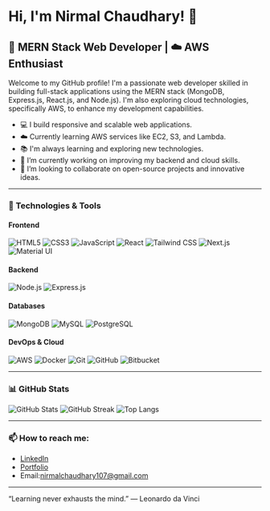 # Hi, I'm Nirmal Chaudhary! 👋

## 🚀 MERN Stack Web Developer | ☁️ AWS Enthusiast

Welcome to my GitHub profile! I'm a passionate web developer skilled in building full-stack applications using the MERN stack (MongoDB, Express.js, React.js, and Node.js). I'm also exploring cloud technologies, specifically AWS, to enhance my development capabilities.

- 💻 I build responsive and scalable web applications.
- ☁️ Currently learning AWS services like EC2, S3, and Lambda.
- 📚 I'm always learning and exploring new technologies.
- 🌱 I’m currently working on improving my backend and cloud skills.
- 👯 I’m looking to collaborate on open-source projects and innovative ideas.

---

### 🔧 Technologies & Tools

#### Frontend
![HTML5](https://img.shields.io/badge/-HTML5-E34F26?style=flat&logo=html5&logoColor=white)
![CSS3](https://img.shields.io/badge/-CSS3-1572B6?style=flat&logo=css3&logoColor=white)
![JavaScript](https://img.shields.io/badge/-JavaScript-F7DF1E?style=flat&logo=javascript&logoColor=black)
![React](https://img.shields.io/badge/-React-61DAFB?style=flat&logo=react&logoColor=white)
![Tailwind CSS](https://img.shields.io/badge/-TailwindCSS-38B2AC?style=flat&logo=tailwind-css&logoColor=white)
![Next.js](https://img.shields.io/badge/-Next.js-000000?style=flat&logo=next.js&logoColor=white)
![Material UI](https://img.shields.io/badge/-MaterialUI-007FFF?style=flat&logo=material-ui&logoColor=white)

#### Backend
![Node.js](https://img.shields.io/badge/-Node.js-339933?style=flat&logo=node.js&logoColor=white)
![Express.js](https://img.shields.io/badge/-Express-000000?style=flat&logo=express&logoColor=white)

#### Databases
![MongoDB](https://img.shields.io/badge/-MongoDB-47A248?style=flat&logo=mongodb&logoColor=white)
![MySQL](https://img.shields.io/badge/-MySQL-4479A1?style=flat&logo=mysql&logoColor=white)
![PostgreSQL](https://img.shields.io/badge/-PostgreSQL-336791?style=flat&logo=postgresql&logoColor=white)

#### DevOps & Cloud
![AWS](https://img.shields.io/badge/-AWS-232F3E?style=flat&logo=amazon-aws&logoColor=white)
![Docker](https://img.shields.io/badge/-Docker-2496ED?style=flat&logo=docker&logoColor=white)
![Git](https://img.shields.io/badge/-Git-F05032?style=flat&logo=git&logoColor=white)
![GitHub](https://img.shields.io/badge/-GitHub-181717?style=flat&logo=github&logoColor=white)
![Bitbucket](https://img.shields.io/badge/-Bitbucket-0052CC?style=flat&logo=bitbucket&logoColor=white)

---

### 📊 GitHub Stats

![GitHub Stats](https://github-readme-stats.vercel.app/api?username=Nirmalchaudhary&show_icons=true&theme=radical)
![GitHub Streak](https://github-readme-streak-stats.herokuapp.com?user=Nirmalchaudhary&theme=radical)
![Top Langs](https://github-readme-stats.vercel.app/api/top-langs/?username=Nirmalchaudhary&layout=compact&theme=radical)

---

### 📫 How to reach me:
- [LinkedIn](https://www.linkedin.com/in/nirmal-chaudhary-9a36ab230/) 
- [Portfolio](https://nirmalchaudhary.tech/)
- Email:nirmalchaudhary107@gmail.com

---

“Learning never exhausts the mind.” — Leonardo da Vinci
